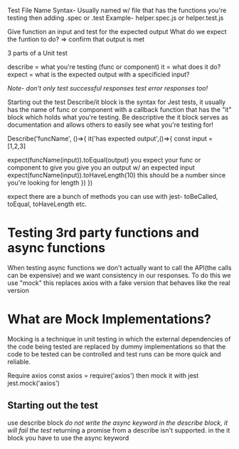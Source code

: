 Test File Name Syntax- Usually named w/ file that has the functions you're testing
then adding .spec or .test 
Example- helper.spec.js or helper.test.js

Give function an input and test for the expected output
What do we expect the funtion to do? => confirm that output is met 


3 parts of a Unit test 

describe =  what you're testing (func or component)
it = what does it do?
expect = what is the expected output with a specificied input?

*Note- don't only test successful responses test error responses too!*

Starting out the test
Describe/it block is the syntax for Jest tests, it usually has the name of func or component
with a callback function that has the "it" block which holds what you're testing.
Be descriptive the it block serves as documentation and allows others to easily see what you're testing for!



Describe('funcName', ()=>{
 it('has expected output',()=>{
  const input = [1,2,3]

  expect(funcName(input)).toEqual(output) you expect your func or component to give you give you an output w/ an expected input
  expect(funcName(input)).toHaveLength(10) this should be a number since you're looking for length
 })
})

expect
there are a bunch of methods you can use with jest- toBeCalled, toEqual, toHaveLength etc.


# Testing 3rd party functions and async functions

When testing async functions we don't actually want to call the API(the calls can be expensive) and we want consistency in our responses. 
To do this we use "mock" this replaces axios with a fake version that behaves like the real version

# What are Mock Implementations?
Mocking is a technique in unit testing in which the external dependencies of the code being tested are replaced by dummy implementations so that the code to be tested can be controlled and test runs can be more quick and reliable.

Require axios 
  const axios = require('axios')
then mock it with jest 
  jest.mock('axios')

  ## Starting out the test

use describe block *do not write the async keyword in the describe block, it will fail the test* returning a promise from a describe isn't supported.
in the it block you have to use the async keyword  
